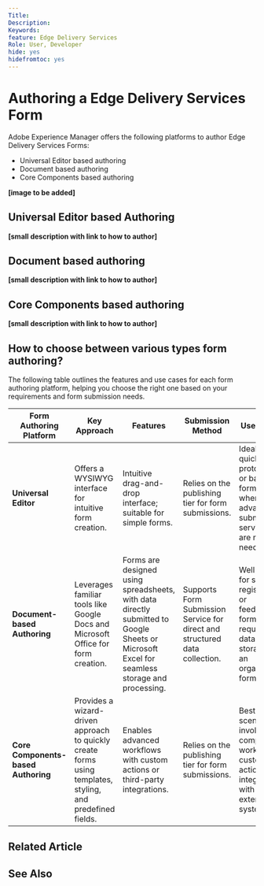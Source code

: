 ```yaml
---
Title: 
Description: 
Keywords: 
feature: Edge Delivery Services
Role: User, Developer
hide: yes
hidefromtoc: yes
---
```


# Authoring a Edge Delivery Services Form

Adobe Experience Manager offers the following platforms to author Edge Delivery Services Forms:
* Universal Editor based authoring
* Document based authoring
* Core Components based authoring

**[image to be added]**

## Universal Editor based Authoring

**[small description with link to how to author]**

## Document based authoring

**[small description with link to how to author]**

## Core Components based authoring

**[small description with link to how to author]**

## How to choose between various types form authoring?

The following table outlines the features and use cases for each form authoring platform, helping you choose the right one based on your requirements and form submission needs. 

| **Form Authoring Platform**    | **Key Approach**| **Features** | **Submission Method** | **Use Cases**|  
|--------|-----------|-------|------------------------------------------------|--------|  
| **Universal Editor**            | Offers a WYSIWYG interface for intuitive form creation.         | Intuitive drag-and-drop interface; suitable for simple forms.               | Relies on the publishing tier for form submissions. | Ideal for quick prototyping or basic forms where advanced submission services are not needed. |  
| **Document-based Authoring**    | Leverages familiar tools like Google Docs and Microsoft Office for form creation.    | Forms are designed using spreadsheets, with data directly submitted to Google Sheets or Microsoft Excel for seamless storage and processing. | Supports Form Submission Service for direct and structured data collection. | Well-suited for surveys, registration, or feedback forms requiring data storage in an organized format.              |  
| **Core Components-based Authoring** | Provides a wizard-driven approach to quickly create forms using templates, styling, and predefined fields. | Enables advanced workflows with custom actions or third-party integrations. | Relies on the publishing tier for form submissions. | Best for scenarios involving complex workflows, custom actions, or integrations with external systems. |  




## Related Article

## See Also